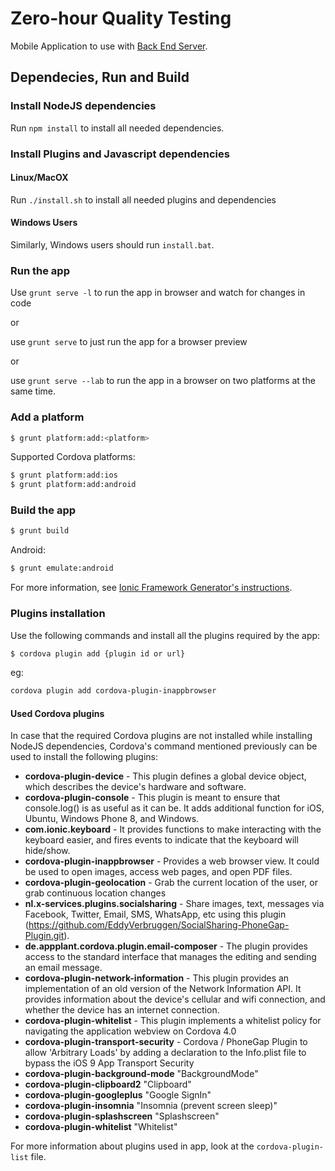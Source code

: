 
# Zero-hour Quality Testing

 Mobile Application to use with [Back End Server](https://github.com/BEinCPPS/zero-hq-test).

## Dependecies, Run and Build

### Install NodeJS dependencies

Run `npm install` to install all needed dependencies.

### Install Plugins and Javascript dependencies
#### Linux/MacOX
Run `./install.sh` to install all needed plugins and dependencies

#### Windows Users
Similarly, Windows users should run `install.bat`.

### Run the app
Use `grunt serve -l` to run the app in browser and watch for changes in code

or

use `grunt serve` to just run the app for a browser preview

or

use `grunt serve --lab` to run the app in a browser on two platforms at the same time.

### Add a platform

```bash
$ grunt platform:add:<platform>
```

Supported Cordova platforms:

```bash
$ grunt platform:add:ios
$ grunt platform:add:android
```

### Build the app

```bash
$ grunt build
```

Android:

```bash
$ grunt emulate:android
```

For more information, see [Ionic Framework Generator's instructions](https://github.com/diegonetto/generator-ionic).

### Plugins installation

Use the following commands and install all the plugins required by the app:
```bash
$ cordova plugin add {plugin id or url}
```

eg:

```bash
cordova plugin add cordova-plugin-inappbrowser
```

#### Used Cordova plugins
In case that the required Cordova plugins are not installed while installing NodeJS dependencies, Cordova's command mentioned previously can be used to install the following plugins:

* **cordova-plugin-device** - This plugin defines a global device object, which describes the device's hardware and software.
* **cordova-plugin-console** - This plugin is meant to ensure that console.log() is as useful as it can be. It adds additional function for iOS, Ubuntu, Windows Phone 8, and Windows.
* **com.ionic.keyboard** - It provides functions to make interacting with the keyboard easier, and fires events to indicate that the keyboard will hide/show.
* **cordova-plugin-inappbrowser** - Provides a web browser view. It could be used to open images, access web pages, and open PDF files.
* **cordova-plugin-geolocation** - Grab the current location of the user, or grab continuous location changes
* **nl.x-services.plugins.socialsharing** - Share images, text, messages via Facebook, Twitter, Email, SMS, WhatsApp, etc using this plugin (https://github.com/EddyVerbruggen/SocialSharing-PhoneGap-Plugin.git).
* **de.appplant.cordova.plugin.email-composer** - The plugin provides access to the standard interface that manages the editing and sending an email message.
* **cordova-plugin-network-information** - This plugin provides an implementation of an old version of the Network Information API. It provides information about the device's cellular and wifi connection, and whether the device has an internet connection.
* **cordova-plugin-whitelist** - This plugin implements a whitelist policy for navigating the application webview on Cordova 4.0
* **cordova-plugin-transport-security** - Cordova / PhoneGap Plugin to allow 'Arbitrary Loads' by adding a declaration to the Info.plist file to bypass the iOS 9 App Transport Security
* **cordova-plugin-background-mode** "BackgroundMode"
* **cordova-plugin-clipboard2** "Clipboard"
* **cordova-plugin-googleplus** "Google SignIn"
* **cordova-plugin-insomnia** "Insomnia (prevent screen sleep)"
* **cordova-plugin-splashscreen** "Splashscreen"
* **cordova-plugin-whitelist** "Whitelist"

For more information about plugins used in app, look at the `cordova-plugin-list` file.

